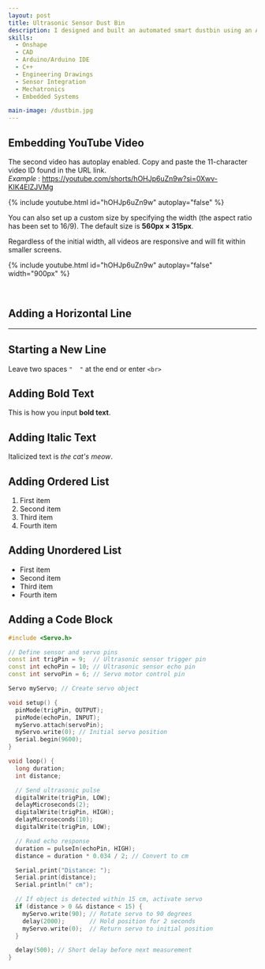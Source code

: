 ```yaml
---
layout: post
title: Ultrasonic Sensor Dust Bin
description: I designed and built an automated smart dustbin using an Arduino Uno, an ultrasonic sensor, and a servo motor. Inspired by a similar project, I developed my own version by implementing a standard ultrasonic sensor and servo control code to create a hands-free waste disposal system. The ultrasonic sensor detects when an object, such as a hand, approaches the bin, triggering the servo motor to open the lid automatically. This system enhances hygiene by eliminating the need for physical contact. I worked on wiring the circuit, programming the microcontroller, and calibrating the sensor to ensure smooth and responsive operation. Through this project, I refined my skills in Arduino programming, sensor integration, and mechatronics, demonstrating my ability to design functional and efficient automated systems.
skills:
  - Onshape
  - CAD
  - Arduino/Arduino IDE
  - C++
  - Engineering Drawings
  - Sensor Integration
  - Mechatronics
  - Embedded Systems

main-image: /dustbin.jpg
---
```


## Embedding YouTube Video
The second video has autoplay enabled. Copy and paste the 11-character video ID found in the URL link.  
*Example* : https://youtube.com/shorts/hOHJp6uZn9w?si=0Xwv-KIK4ElZJVMg  

{% include youtube.html id="hOHJp6uZn9w" autoplay="false" %}

You can also set up a custom size by specifying the width (the aspect ratio has been set to 16/9). The default size is **560px × 315px**.  

Regardless of the initial width, all videos are responsive and will fit within smaller screens.

{% include youtube.html id="hOHJp6uZn9w" autoplay="false" width="900px" %}  

<br>

## Adding a Horizontal Line
---

## Starting a New Line
Leave two spaces `"  "` at the end or enter `<br>`

## Adding Bold Text
This is how you input **bold text**.

## Adding Italic Text
Italicized text is *the cat's meow*.

## Adding Ordered List
1. First item
2. Second item
3. Third item
4. Fourth item

## Adding Unordered List
- First item
- Second item
- Third item
- Fourth item

## Adding a Code Block

```cpp
#include <Servo.h>

// Define sensor and servo pins
const int trigPin = 9;  // Ultrasonic sensor trigger pin
const int echoPin = 10; // Ultrasonic sensor echo pin
const int servoPin = 6; // Servo motor control pin

Servo myServo; // Create servo object

void setup() {
  pinMode(trigPin, OUTPUT);
  pinMode(echoPin, INPUT);
  myServo.attach(servoPin);
  myServo.write(0); // Initial servo position
  Serial.begin(9600);
}

void loop() {
  long duration;
  int distance;

  // Send ultrasonic pulse
  digitalWrite(trigPin, LOW);
  delayMicroseconds(2);
  digitalWrite(trigPin, HIGH);
  delayMicroseconds(10);
  digitalWrite(trigPin, LOW);

  // Read echo response
  duration = pulseIn(echoPin, HIGH);
  distance = duration * 0.034 / 2; // Convert to cm

  Serial.print("Distance: ");
  Serial.print(distance);
  Serial.println(" cm");

  // If object is detected within 15 cm, activate servo
  if (distance > 0 && distance < 15) {
    myServo.write(90); // Rotate servo to 90 degrees
    delay(2000);       // Hold position for 2 seconds
    myServo.write(0);  // Return servo to initial position
  }

  delay(500); // Short delay before next measurement
}
